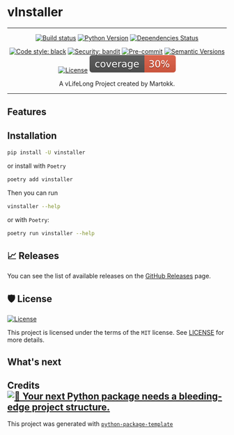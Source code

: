 # vInstaller

---

<div align="center">

[![Build status](https://github.com/martokk/vinstaller/workflows/build/badge.svg?branch=master&event=push)](https://github.com/martokk/vinstaller/actions?query=workflow%3Abuild)
[![Python Version](https://img.shields.io/pypi/pyversions/vinstaller.svg)](https://pypi.org/project/vinstaller/)
[![Dependencies Status](https://img.shields.io/badge/dependencies-up%20to%20date-brightgreen.svg)](https://github.com/martokk/vinstaller/pulls?utf8=%E2%9C%93&q=is%3Apr%20author%3Aapp%2Fdependabot)

[![Code style: black](https://img.shields.io/badge/code%20style-black-000000.svg)](https://github.com/psf/black)
[![Security: bandit](https://img.shields.io/badge/security-bandit-green.svg)](https://github.com/PyCQA/bandit)
[![Pre-commit](https://img.shields.io/badge/pre--commit-enabled-brightgreen?logo=pre-commit&logoColor=white)](https://github.com/martokk/vinstaller/blob/master/.pre-commit-config.yaml)
[![Semantic Versions](https://img.shields.io/badge/%20%20%F0%9F%93%A6%F0%9F%9A%80-semantic--versions-e10079.svg)](https://github.com/martokk/vinstaller/releases)
[![License](https://img.shields.io/github/license/martokk/vinstaller)](https://github.com/martokk/vinstaller/blob/master/LICENSE)
![Coverage Report](assets/images/coverage.svg)

A vLifeLong Project created by Martokk.

</div>

---

## Features

## Installation

```bash
pip install -U vinstaller
```

or install with `Poetry`

```bash
poetry add vinstaller
```

Then you can run

```bash
vinstaller --help
```

or with `Poetry`:

```bash
poetry run vinstaller --help
```

## 📈 Releases

You can see the list of available releases on the [GitHub Releases](https://github.com/martokk/vinstaller/releases) page.

## 🛡 License

[![License](https://img.shields.io/github/license/martokk/vinstaller)](https://github.com/martokk/vinstaller/blob/master/LICENSE)

This project is licensed under the terms of the `MIT` license. See [LICENSE](https://github.com/martokk/vinstaller/blob/master/LICENSE) for more details.

## What's next

## Credits [![🚀 Your next Python package needs a bleeding-edge project structure.](https://img.shields.io/badge/python--package--template-%F0%9F%9A%80-brightgreen)](https://github.com/TezRomacH/python-package-template)

This project was generated with [`python-package-template`](https://github.com/TezRomacH/python-package-template)
